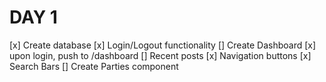 # DAY 1
[x] Create database
[x] Login/Logout functionality
[] Create Dashboard
    [x] upon login, push to /dashboard
    [] Recent posts
    [x] Navigation buttons
    [x] Search Bars
[] Create Parties component
